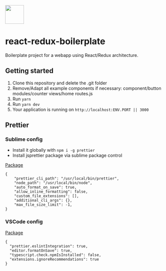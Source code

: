<img src="https://s3-us-west-2.amazonaws.com/ckl-generic-hosting/cheesecake-logo-blue.png" height="60">

# react-redux-boilerplate
Boilerplate project for a webapp using React/Redux architecture.


## Getting started

1. Clone this repository and delete the .git folder
1. Remove/Adapt all example components if necessary:
   component/button
   modules/counter
   views/home
   routes.js
1. Run `yarn`
1. Run `yarn dev`
1. Your application is running on `http://localhost:ENV.PORT || 3000`


## Prettier

### Sublime config
- Install it globally with `npm i -g prettier`
- Install jsprettier package via sublime package control

[Package](https://packagecontrol.io/packages/JsPrettier)

```
{
    "prettier_cli_path": "/usr/local/bin/prettier",
    "node_path": "/usr/local/bin/node",
    "auto_format_on_save": true,
    "allow_inline_formatting": false,
    "custom_file_extensions": [],
    "additional_cli_args": {},
    "max_file_size_limit": -1,
}

```

### VSCode config
[Package](https://marketplace.visualstudio.com/items?itemName=esbenp.prettier-vscode)
```
{
  "prettier.eslintIntegration": true,
  "editor.formatOnSave": true,
  "typescript.check.npmIsInstalled": false,
  "extensions.ignoreRecommendations": true
}

```
